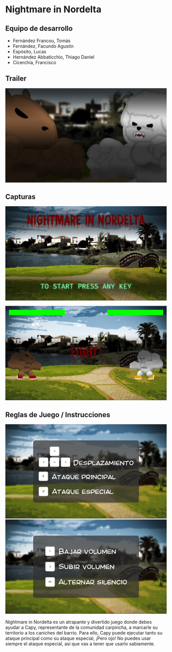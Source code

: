 # Nightmare in Nordelta

## Equipo de desarrollo

- Fernández Francou, Tomás
- Fernández, Facundo Agustín
- Espósito, Lucas
- Hernández Abbaticchio, Thiago Daniel
- Cicerchia, Francisco
## Trailer
[![epicVersus](screenshots/versus.png)](https://youtu.be/ImAGnHTGqnY)
## Capturas

<!-- [![Alternate Text]({image-url})]({video-url} "Link Title") -->

![startscreen](screenshots/Startscreen.png)

![fight](screenshots/Screenshot2.png)

## Reglas de Juego / Instrucciones

![movementKeys](screenshots/movementKeys.png)
![soundModifieeys](screenshots/SoundModifierKeys.png)

Nightmare in Nordelta es un atrapante y divertido juego donde debes ayudar a Capy, representante de la comunidad carpincha, a marcarle su territorio a los caniches del barrio. Para ello, Capy puede ejecutar tanto su ataque principal como su ataque especial, ¡Pero ojo! No puedes usar siempre el ataque especial, así que vas a tener que usarlo sabiamente.

<!-- ## Respuestas teóricas -->

<!-- Ver Documento Teorico : https://docs.google.com/document/d/1uVla9GCsNuiZd92VdnsoZGyMF-W-HrnO8o_mFCnVCk0/edit -->
